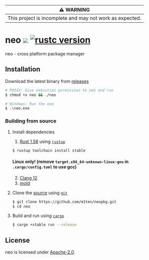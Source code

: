 |                    :warning: WARNING                     |
| :------------------------------------------------------: |
| This project is incomplete and may not work as expected. |

# neo ![](https://github.com/m1ten/neo/workflows/Rust/badge.svg?branch=main) [![rustc version]][rustc]

[rustc version]: https://img.shields.io/badge/rustc-1.58-orange.svg
[rustc]: https://blog.rust-lang.org/2022/01/13/Rust-1.58.0.html

neo - cross platform package manager

## Installation

Download the latest binary from [releases](https://github.com/m1ten/neopkg/releases)

```sh
# POSIX: Give execution permission to neo and run
$ chmod +x neo && ./neo

# Windows: Run the exe
$ .\neo.exe
```

### Building from source

1. Install dependencies

   1. [Rust 1.58](https://blog.rust-lang.org/2022/01/13/Rust-1.58.0.html) using [`rustup`](https://www.rust-lang.org/tools/install)

   ```sh
   $ rustup toolchain install stable
   ```

   #### Linux only! (remove `target.x86_64-unknown-linux-gnu` in `.cargo/config.toml` to use gcc)

   2. [Clang 12](https://repology.org/project/llvm/versions)
   3. [mold](https://github.com/rui314/mold)

2. Clone the [source](https://github.com/m1ten/neopkg) using [`git`](https://git-scm.com/)
   ```sh
   $ git clone https://github.com/m1ten/neopkg.git
   $ cd neo
   ```
3. Build and run using [`cargo`](https://doc.rust-lang.org/stable/cargo/)
   ```sh
   $ cargo +stable run --release
   ```

## License

neo is licensed under [Apache-2.0](./LICENSE).
